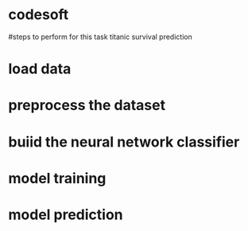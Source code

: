 # codesoft
#steps to perform for this task titanic survival prediction

# load data
# preprocess the dataset
# buiid the neural network classifier
# model training
# model prediction

